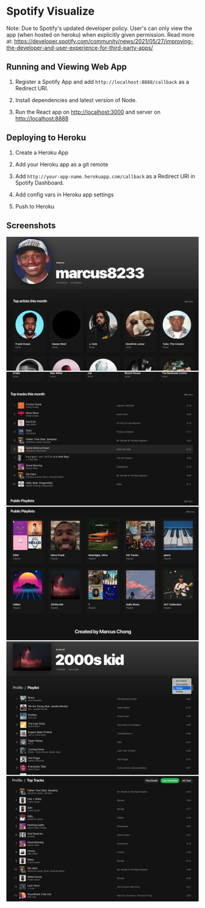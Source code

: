 # Spotify Visualize
Note: Due to Spotify's updated developer policy. User's can only view the app (when hosted on heroku) when explicitly given permission.
Read more at: 
https://developer.spotify.com/community/news/2021/05/27/improving-the-developer-and-user-experience-for-third-party-apps/

## Running and Viewing Web App

1. Register a Spotify App and add `http://localhost:8888/callback` as a Redirect URI.

2. Install dependencies and latest version of Node.

3. Run the React app on <http://localhost:3000> and server on <http://localhost:8888>


## Deploying to Heroku

1. Create a Heroku App

2. Add your Heroku app as a git remote

3. Add `http://your-app-name.herokuapp.com/callback` as a Redirect URI in Spotify Dashboard.

4. Add config vars in Heroku app settings

5. Push to Heroku

## Screenshots
<img src="images/Screen Shot 2022-12-05 at 3.29.56 PM.png">
<img src="images/Screen Shot 2022-12-05 at 3.30.29 PM.png">
<img src="images/Screen Shot 2022-12-05 at 3.31.02 PM.png">
<img src="images/Screen Shot 2022-12-05 at 3.46.55 PM.png">
<img src="images/Screen Shot 2022-12-05 at 3.47.46 PM.png">
